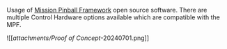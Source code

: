 Usage of [Mission Pinball Framework](https://missionpinball.org/start/) open source software. There are multiple Control Hardware options available which are compatible with the MPF.

![[_attachments/Proof of Concept_-20240701.png]]

